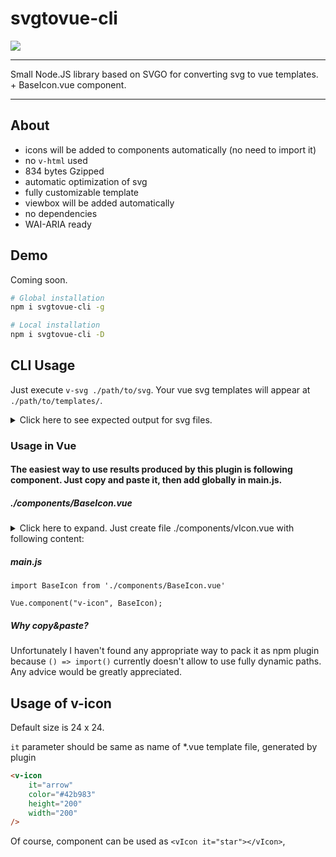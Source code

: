 # svgtovue-cli

![](https://img.shields.io/badge/WAI--ARIA-support-green.svg)


----
Small Node.JS library based on SVGO for converting svg to vue templates. + BaseIcon.vue component.

----
## About
- icons will be added to components automatically (no need to import it)
- no ```v-html``` used
- 834 bytes Gzipped
- automatic optimization of svg
- fully customizable template
- viewbox will be added automatically
- no dependencies
- WAI-ARIA ready


## Demo
Coming soon.

```bash
# Global installation
npm i svgtovue-cli -g

# Local installation
npm i svgtovue-cli -D
```

## CLI Usage
Just execute ```v-svg ./path/to/svg```. Your vue svg templates will appear at ```./path/to/templates/```.

<details>
    <summary>
        Click here to see expected output for svg files.
    </summary>

    <template>
        <g>
            <path d="M14.86 8.52A2.68 2.68 0 1 0 13 7.74a2.65 2.65 0 0 0 1.86.78zm-1-3.66a1.38 1.38 0 1 1 0 1.95 1.4 1.4 0 0 1-.39-1 1.44 1.44 0 0 1 .39-.95z"/>
            <path d="M18.42 0H1.58A1.58 1.58 0 0 0 0 1.58v16.84A1.58 1.58 0 0 0 1.58 20h16.84A1.58 1.58 0 0 0 20 18.42V1.58A1.58 1.58 0 0 0 18.42 0zm.32 18.44a.22.22 0 0 1-.22.22H1.58a.21.21 0 0 1-.22-.22V16H4.9a6.21 6.21 0 0 0 1.86-.32 6 6 0 0 0 1.68-.88l4.24-3.26a1.19 1.19 0 0 1 1.32 0l4.76 3.6zM7.66 13.8a4.47 4.47 0 0 1-1.32.68 4.82 4.82 0 0 1-1.46.26H1.26v-.22l.26-.24L6 10a1.19 1.19 0 0 1 1.58 0l2.22 2zM18.74 12v1.58l-4-3a2.34 2.34 0 0 0-1.42-.58 2.35 2.35 0 0 0-1.32.54l-1.12.86L8.4 9.18a2.43 2.43 0 0 0-3.3 0L1.26 12.8V1.58a.22.22 0 0 1 .22-.22h16.94a.22.22 0 0 1 .22.22z"/>
        </g>
    </template>

    <script> 
    export default { 
        data() { 
            return { 
                viewbox: "0 0 20 20" 
            }; 
        }, 
        mounted() {
            this.$emit("onMounted", this.viewbox);
            }
        }
    </script>

</details>

### Usage in Vue

#### The easiest way to use results produced by this plugin is following component. Just copy and paste it, then add globally in main.js.

##### ./components/BaseIcon.vue
<details>
    <summary>
        Click here to expand. Just create file ./components/vIcon.vue with following content:
    </summary>

    <template>
        <svg xmlns="http://www.w3.org/2000/svg"
        :height="height"
        :width="width"
        :viewBox="viewbox"
        :id="id"
        :aria-labelledby="title"
        :aria-describedby="desc"
        :role="role"
        v-if="component">
            <title v-if="title">{{ title }}</title>
            <desc v-if="desc">{{desc}}</desc>

            <g :fill="color" :style="iconStyle" v-else>
                <component :is="component" @onMounted="getViewbox"></component>
            </g>

        </svg>
    </template>

    <script>
    export default {
        name: 'v-icon',
        data() {
            return {
                component: () =>
                    /* specify path to generated templates here */
                    import('./templates/' + this.it + ".vue")
                    .then((template) => {
                        return template;
                    }),
                viewbox: '0 0 20 20'
            }
        },
        props: {
            it: {
                type: String,
                default: "default"
            },
            id: {
                type: String,
            },
            desc: {
                type: String,
            },
            role: {
                type: String,
                default: "img"
            },
            tabindex: {
                type: [Number, String],
                default: 0
            },
            title: {
                type: String,
                default: ""
            },
            iconStyle: {
                type: String,
                default: ""
            },
            width: {
                type: [Number, String],
                default: 24
            },
            height: {
                type: [Number, String],
                default: 24
            },
            color: {
                type: [String],
                default: "#333"
            }
        },
        methods: {
            getViewbox(viewbox) {
                this.viewbox = viewbox;
            }
        },
    };
    </script>

</details>

##### main.js

    import BaseIcon from './components/BaseIcon.vue'

    Vue.component("v-icon", BaseIcon);

##### Why copy&paste?
Unfortunately I haven't found any appropriate way to pack it as npm plugin because ```() => import()``` currently doesn't allow to use fully dynamic paths. Any advice would be greatly appreciated.

## Usage of v-icon

Default size is 24 x 24.

``it`` parameter should be same as name of *.vue template file, generated by plugin
```html
<v-icon
    it="arrow"
    color="#42b983"
    height="200"
    width="200"
/>
```

Of course, component can be used as ```<vIcon it="star"></vIcon>```,

